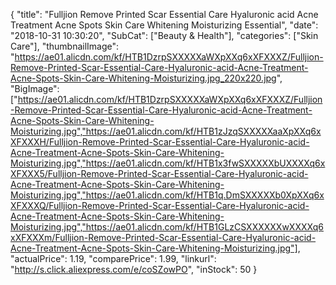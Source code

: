 {
	"title": "Fulljion Remove Printed Scar Essential Care Hyaluronic acid Acne Treatment Acne Spots Skin Care Whitening Moisturizing Essential",
	"date": "2018-10-31 10:30:20",
	"SubCat": ["Beauty & Health"],
	"categories": ["Skin Care"],
	"thumbnailImage": "https://ae01.alicdn.com/kf/HTB1DzrpSXXXXXaWXpXXq6xXFXXXZ/Fulljion-Remove-Printed-Scar-Essential-Care-Hyaluronic-acid-Acne-Treatment-Acne-Spots-Skin-Care-Whitening-Moisturizing.jpg_220x220.jpg",
	"BigImage": ["https://ae01.alicdn.com/kf/HTB1DzrpSXXXXXaWXpXXq6xXFXXXZ/Fulljion-Remove-Printed-Scar-Essential-Care-Hyaluronic-acid-Acne-Treatment-Acne-Spots-Skin-Care-Whitening-Moisturizing.jpg","https://ae01.alicdn.com/kf/HTB1zJzqSXXXXXaaXpXXq6xXFXXXH/Fulljion-Remove-Printed-Scar-Essential-Care-Hyaluronic-acid-Acne-Treatment-Acne-Spots-Skin-Care-Whitening-Moisturizing.jpg","https://ae01.alicdn.com/kf/HTB1x3fwSXXXXXbUXXXXq6xXFXXX5/Fulljion-Remove-Printed-Scar-Essential-Care-Hyaluronic-acid-Acne-Treatment-Acne-Spots-Skin-Care-Whitening-Moisturizing.jpg","https://ae01.alicdn.com/kf/HTB1q.DmSXXXXXb0XpXXq6xXFXXXQ/Fulljion-Remove-Printed-Scar-Essential-Care-Hyaluronic-acid-Acne-Treatment-Acne-Spots-Skin-Care-Whitening-Moisturizing.jpg","https://ae01.alicdn.com/kf/HTB1GLzCSXXXXXXwXXXXq6xXFXXXm/Fulljion-Remove-Printed-Scar-Essential-Care-Hyaluronic-acid-Acne-Treatment-Acne-Spots-Skin-Care-Whitening-Moisturizing.jpg"],
	"actualPrice": 1.19,
	"comparePrice": 1.99,
	"linkurl": "http://s.click.aliexpress.com/e/coSZowPO",
	"inStock": 50
}
